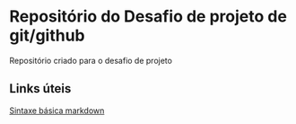 # Repositório do Desafio de projeto de git/github
Repositório criado para o desafio de projeto

## Links úteis
[Sintaxe básica markdown](https://markdown.net.br/sintaxe-basica/)

